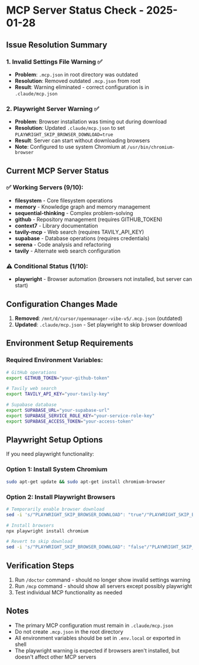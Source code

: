 # MCP Server Status Check - 2025-01-28

## Issue Resolution Summary

### 1. Invalid Settings File Warning ✅

- **Problem**: `.mcp.json` in root directory was outdated
- **Resolution**: Removed outdated `.mcp.json` from root
- **Result**: Warning eliminated - correct configuration is in `.claude/mcp.json`

### 2. Playwright Server Warning ✅

- **Problem**: Browser installation was timing out during download
- **Resolution**: Updated `.claude/mcp.json` to set `PLAYWRIGHT_SKIP_BROWSER_DOWNLOAD=true`
- **Result**: Server can start without downloading browsers
- **Note**: Configured to use system Chromium at `/usr/bin/chromium-browser`

## Current MCP Server Status

### ✅ Working Servers (9/10):

- **filesystem** - Core filesystem operations
- **memory** - Knowledge graph and memory management
- **sequential-thinking** - Complex problem-solving
- **github** - Repository management (requires GITHUB_TOKEN)
- **context7** - Library documentation
- **tavily-mcp** - Web search (requires TAVILY_API_KEY)
- **supabase** - Database operations (requires credentials)
- **serena** - Code analysis and refactoring
- **tavily** - Alternate web search configuration

### ⚠️ Conditional Status (1/10):

- **playwright** - Browser automation (browsers not installed, but server can start)

## Configuration Changes Made

1. **Removed**: `/mnt/d/cursor/openmanager-vibe-v5/.mcp.json` (outdated)
2. **Updated**: `.claude/mcp.json` - Set playwright to skip browser download

## Environment Setup Requirements

### Required Environment Variables:

```bash
# GitHub operations
export GITHUB_TOKEN="your-github-token"

# Tavily web search
export TAVILY_API_KEY="your-tavily-key"

# Supabase database
export SUPABASE_URL="your-supabase-url"
export SUPABASE_SERVICE_ROLE_KEY="your-service-role-key"
export SUPABASE_ACCESS_TOKEN="your-access-token"
```

## Playwright Setup Options

If you need playwright functionality:

### Option 1: Install System Chromium

```bash
sudo apt-get update && sudo apt-get install chromium-browser
```

### Option 2: Install Playwright Browsers

```bash
# Temporarily enable browser download
sed -i 's/"PLAYWRIGHT_SKIP_BROWSER_DOWNLOAD": "true"/"PLAYWRIGHT_SKIP_BROWSER_DOWNLOAD": "false"/' .claude/mcp.json

# Install browsers
npx playwright install chromium

# Revert to skip download
sed -i 's/"PLAYWRIGHT_SKIP_BROWSER_DOWNLOAD": "false"/"PLAYWRIGHT_SKIP_BROWSER_DOWNLOAD": "true"/' .claude/mcp.json
```

## Verification Steps

1. Run `/doctor` command - should no longer show invalid settings warning
2. Run `/mcp` command - should show all servers except possibly playwright
3. Test individual MCP functionality as needed

## Notes

- The primary MCP configuration must remain in `.claude/mcp.json`
- Do not create `.mcp.json` in the root directory
- All environment variables should be set in `.env.local` or exported in shell
- The playwright warning is expected if browsers aren't installed, but doesn't affect other MCP servers
